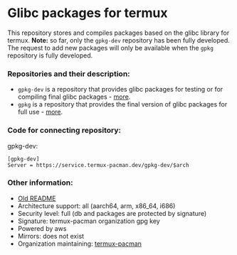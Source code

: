 # Glibc packages for termux
This repository stores and compiles packages based on the glibc library for termux.
**Note:** so far, only the `gpkg-dev` repository has been fully developed. The request to add new packages will only be available when the `gpkg` repository is fully developed.

### Repositories and their description:
 - `gpkg-dev` is a repository that provides glibc packages for testing or for compiling final glibc packages - [more](https://github.com/termux-pacman/glibc-packages/wiki/About-repositories#description).
 - `gpkg` is a repository that provides the final version of glibc packages for full use - [more](https://github.com/termux-pacman/glibc-packages/wiki/About-repositories#description-1).

### Code for connecting repository:
gpkg-dev:
```
[gpkg-dev]
Server = https://service.termux-pacman.dev/gpkg-dev/$arch
```

### Other information:
 - [Old README](/README-old.md)
 - Architecture support: all (aarch64, arm, x86_64, i686)
 - Security level: full (db and packages are protected by signature)
 - Signature: termux-pacman organization gpg key
 - Powered by aws
 - Mirrors: does not exist
 - Organization maintaining: [termux-pacman](https://github.com/termux-pacman)

